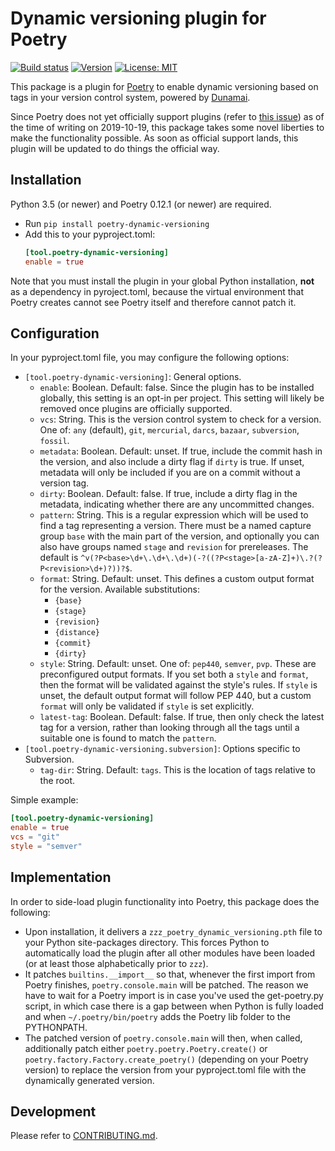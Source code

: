 # Dynamic versioning plugin for Poetry
[![Build status](https://travis-ci.org/mtkennerly/poetry-dynamic-versioning.svg?branch=master)](https://travis-ci.org/mtkennerly/poetry-dynamic-versioning)
[![Version](https://img.shields.io/pypi/v/poetry-dynamic-versioning)](https://pypi.org/project/poetry-dynamic-versioning)
[![License: MIT](https://img.shields.io/badge/license-MIT-yellow.svg)](https://opensource.org/licenses/MIT)

This package is a plugin for [Poetry](https://github.com/sdispater/poetry)
to enable dynamic versioning based on tags in your version control system,
powered by [Dunamai](https://github.com/mtkennerly/dunamai).

Since Poetry does not yet officially support plugins
(refer to [this issue](https://github.com/sdispater/poetry/issues/693))
as of the time of writing on 2019-10-19, this package takes some novel
liberties to make the functionality possible. As soon as official support
lands, this plugin will be updated to do things the official way.

## Installation
Python 3.5 (or newer) and Poetry 0.12.1 (or newer) are required.

* Run `pip install poetry-dynamic-versioning`
* Add this to your pyproject.toml:
  ```toml
  [tool.poetry-dynamic-versioning]
  enable = true
  ```

Note that you must install the plugin in your global Python installation,
**not** as a dependency in pyroject.toml, because the virtual environment
that Poetry creates cannot see Poetry itself and therefore cannot patch it.

## Configuration
In your pyproject.toml file, you may configure the following options:

* `[tool.poetry-dynamic-versioning]`: General options.
  * `enable`: Boolean. Default: false. Since the plugin has to be installed
    globally, this setting is an opt-in per project. This setting will likely
    be removed once plugins are officially supported.
  * `vcs`: String. This is the version control system to check for a version.
    One of: `any` (default), `git`, `mercurial`, `darcs`, `bazaar`,
    `subversion`, `fossil`.
  * `metadata`: Boolean. Default: unset. If true, include the commit hash in
    the version, and also include a dirty flag if `dirty` is true. If unset,
    metadata will only be included if you are on a commit without a version tag.
  * `dirty`: Boolean. Default: false. If true, include a dirty flag in the
    metadata, indicating whether there are any uncommitted changes.
  * `pattern`: String. This is a regular expression which will be used to find
    a tag representing a version. There must be a named capture group `base`
    with the main part of the version, and optionally you can also have groups
    named `stage` and `revision` for prereleases. The default is
    `^v(?P<base>\d+\.\d+\.\d+)(-?((?P<stage>[a-zA-Z]+)\.?(?P<revision>\d+)?))?$`.
  * `format`: String. Default: unset. This defines a custom output format for
    the version. Available substitutions:
      * `{base}`
      * `{stage}`
      * `{revision}`
      * `{distance}`
      * `{commit}`
      * `{dirty}`
  * `style`: String. Default: unset. One of: `pep440`, `semver`, `pvp`.
    These are preconfigured output formats. If you set both a `style` and
    `format`, then the format will be validated against the style's rules.
    If `style` is unset, the default output format will follow PEP 440,
    but a custom `format` will only be validated if `style` is set explicitly.
  * `latest-tag`: Boolean. Default: false. If true, then only check the latest
    tag for a version, rather than looking through all the tags until a suitable
    one is found to match the `pattern`.
* `[tool.poetry-dynamic-versioning.subversion]`: Options specific to Subversion.
  * `tag-dir`: String. Default: `tags`. This is the location of tags relative
    to the root.

Simple example:

```toml
[tool.poetry-dynamic-versioning]
enable = true
vcs = "git"
style = "semver"
```

## Implementation
In order to side-load plugin functionality into Poetry, this package
does the following:

* Upon installation, it delivers a `zzz_poetry_dynamic_versioning.pth`
  file to your Python site-packages directory. This forces Python to
  automatically load the plugin after all other modules have been loaded
  (or at least those alphabetically prior to `zzz`).
* It patches `builtins.__import__` so that, whenever the first import from
  Poetry finishes, `poetry.console.main` will be patched. The reason we have
  to wait for a Poetry import is in case you've used the get-poetry.py script,
  in which case there is a gap between when Python is fully loaded and when
  `~/.poetry/bin/poetry` adds the Poetry lib folder to the PYTHONPATH.
* The patched version of `poetry.console.main` will then, when called,
  additionally patch either `poetry.poetry.Poetry.create()` or
  `poetry.factory.Factory.create_poetry()` (depending on your Poetry version)
  to replace the version from your pyproject.toml file with the dynamically
  generated version.

## Development
Please refer to [CONTRIBUTING.md](CONTRIBUTING.md).
